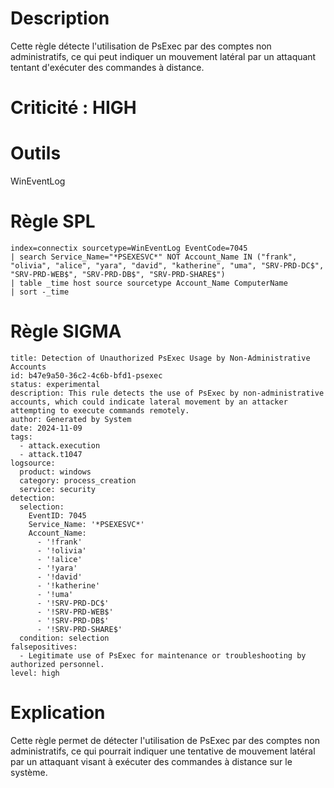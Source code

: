 # Description

Cette règle détecte l'utilisation de PsExec par des comptes non administratifs, ce qui peut indiquer un mouvement latéral par un attaquant tentant d'exécuter des commandes à distance.

# Criticité : **HIGH**

# Outils

WinEventLog

# Règle SPL

```
index=connectix sourcetype=WinEventLog EventCode=7045
| search Service_Name="*PSEXESVC*" NOT Account_Name IN ("frank", "olivia", "alice", "yara", "david", "katherine", "uma", "SRV-PRD-DC$", "SRV-PRD-WEB$", "SRV-PRD-DB$", "SRV-PRD-SHARE$")
| table _time host source sourcetype Account_Name ComputerName
| sort -_time
```

# Règle SIGMA

```
title: Detection of Unauthorized PsExec Usage by Non-Administrative Accounts
id: b47e9a50-36c2-4c6b-bfd1-psexec
status: experimental
description: This rule detects the use of PsExec by non-administrative accounts, which could indicate lateral movement by an attacker attempting to execute commands remotely.
author: Generated by System
date: 2024-11-09
tags:
  - attack.execution
  - attack.t1047
logsource:
  product: windows
  category: process_creation
  service: security
detection:
  selection:
    EventID: 7045
    Service_Name: '*PSEXESVC*'
    Account_Name:
      - '!frank'
      - '!olivia'
      - '!alice'
      - '!yara'
      - '!david'
      - '!katherine'
      - '!uma'
      - '!SRV-PRD-DC$'
      - '!SRV-PRD-WEB$'
      - '!SRV-PRD-DB$'
      - '!SRV-PRD-SHARE$'
  condition: selection
falsepositives:
  - Legitimate use of PsExec for maintenance or troubleshooting by authorized personnel.
level: high
```

# Explication

Cette règle permet de détecter l'utilisation de PsExec par des comptes non administratifs, ce qui pourrait indiquer une tentative de mouvement latéral par un attaquant visant à exécuter des commandes à distance sur le système.